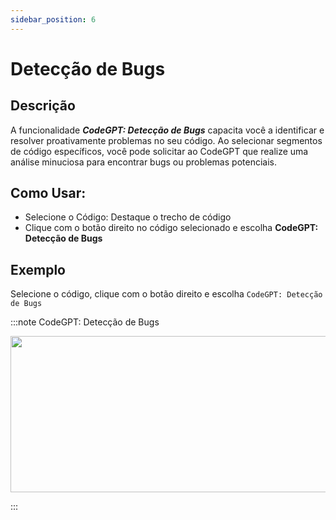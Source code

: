 ```yaml
---
sidebar_position: 6
---
```


# Detecção de Bugs

## Descrição
A funcionalidade ***CodeGPT: Detecção de Bugs*** capacita você a identificar e resolver proativamente problemas no seu código. Ao selecionar segmentos de código específicos, você pode solicitar ao CodeGPT que realize uma análise minuciosa para encontrar bugs ou problemas potenciais.

## Como Usar:
- Selecione o Código: Destaque o trecho de código
- Clique com o botão direito no código selecionado e escolha **CodeGPT: Detecção de Bugs**

## Exemplo
Selecione o código, clique com o botão direito e escolha `CodeGPT: Detecção de Bugs`

:::note CodeGPT: Detecção de Bugs
<p align="center">
  <img width="550" height="250" src="https://github.com/davila7/code-gpt-docs/assets/6216945/4f8a15f9-f182-431a-abf4-89f037533cf7" />
</p>
:::
